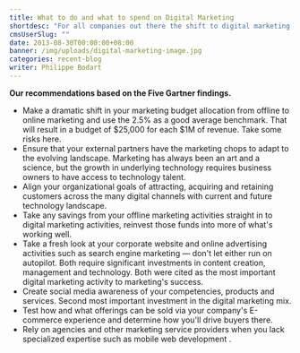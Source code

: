 ```yaml
---
title: What to do and what to spend on Digital Marketing
shortdesc: "For all companies out there the shift to digital marketing techniques has been like a tsunami.  Based on the 5 Findings of a Gartner Report on digital marketing spending and what works in best in the digital marketing mix, we came up with a set of recommendations that can be a guideline for how your company deals with the digital marketing challenges."
cmsUserSlug: ""
date: 2013-08-30T00:00:00+08:00
banner: /img/uploads/digital-marketing-image.jpg
categories: recent-blog
writer: Philippe Bodart
---
```


**Our recommendations based on the Five Gartner findings.**

<ul class="circle-list"><li>Make a dramatic shift in your marketing budget allocation from offline to online marketing and use the 2.5% as a good average benchmark. That will result in a budget of $25,000 for each $1M of revenue. Take some risks here.</li><li>Ensure that your external partners have the marketing chops to adapt to the evolving landscape. Marketing has always been an art and a science, but the growth in underlying technology requires business owners to have access to technology talent.</li><li>Align your organizational goals of attracting, acquiring and retaining customers across the many digital channels with current and future technology landscape.</li><li>Take any savings from your offline marketing activities straight in to digital marketing activities, reinvest those funds into more of what's working well.</li><li>Take a fresh look at your corporate website and online advertising activities such as search engine marketing — don't let either run on autopilot. Both require significant investments in content creation, management and technology. Both were cited as the most important digital marketing activity to marketing's success.</li><li>Create social media awareness of your competencies, products and services. Second most important investment in the digital marketing mix.</li><li>Test how and what offerings can be sold via your company's E-commerce experience and determine how you'll drive buyers there.</li><li>Rely on agencies and other marketing service providers when you lack specialized expertise such as mobile web development .</li></ul>